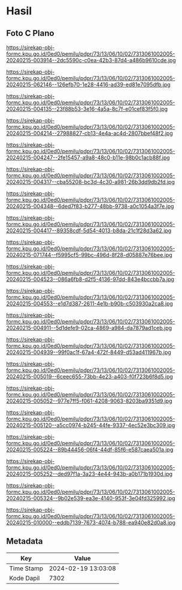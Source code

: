 # Hasil

## Foto C Plano

https://sirekap-obj-formc.kpu.go.id/0ed0/pemilu/pdpr/73/13/06/10/02/7313061002005-20240215-003914--2dc5590c-c0ea-42b3-87d4-a486b9610cde.jpg

https://sirekap-obj-formc.kpu.go.id/0ed0/pemilu/pdpr/73/13/06/10/02/7313061002005-20240215-062146--126efb70-1e28-4416-ad39-ed81e7095dfb.jpg

https://sirekap-obj-formc.kpu.go.id/0ed0/pemilu/pdpr/73/13/06/10/02/7313061002005-20240215-004135--23f88b53-3e16-4a5a-8c7f-e01cef83f5f0.jpg

https://sirekap-obj-formc.kpu.go.id/0ed0/pemilu/pdpr/73/13/06/10/02/7313061002005-20240215-004214--27988827-cb13-4e4a-ac4d-2807bbef48f2.jpg

https://sirekap-obj-formc.kpu.go.id/0ed0/pemilu/pdpr/73/13/06/10/02/7313061002005-20240215-004247--2fe15457-a9a8-48c0-b11e-98b0c1acb88f.jpg

https://sirekap-obj-formc.kpu.go.id/0ed0/pemilu/pdpr/73/13/06/10/02/7313061002005-20240215-004317--cba55208-bc3d-4c30-a981-26b3dd9db2fd.jpg

https://sirekap-obj-formc.kpu.go.id/0ed0/pemilu/pdpr/73/13/06/10/02/7313061002005-20240215-004348--6ded7f83-b277-48bb-9738-a0c1054a3f7e.jpg

https://sirekap-obj-formc.kpu.go.id/0ed0/pemilu/pdpr/73/13/06/10/02/7313061002005-20240215-004417--89358cdf-5d54-4013-b8da-21c1f28d3a62.jpg

https://sirekap-obj-formc.kpu.go.id/0ed0/pemilu/pdpr/73/13/06/10/02/7313061002005-20240215-071744--f5995cf5-99bc-496d-8f28-d05887e76bee.jpg

https://sirekap-obj-formc.kpu.go.id/0ed0/pemilu/pdpr/73/13/06/10/02/7313061002005-20240215-004523--086a6fb8-d2f5-4136-97dd-843e4bccbb7a.jpg

https://sirekap-obj-formc.kpu.go.id/0ed0/pemilu/pdpr/73/13/06/10/02/7313061002005-20240215-004553--e1d7d387-2611-4e1b-b90b-c503930a2ca8.jpg

https://sirekap-obj-formc.kpu.go.id/0ed0/pemilu/pdpr/73/13/06/10/02/7313061002005-20240215-004911--5d1defe9-02ca-4869-a984-da7879ad1ceb.jpg

https://sirekap-obj-formc.kpu.go.id/0ed0/pemilu/pdpr/73/13/06/10/02/7313061002005-20240215-004939--99f0ac1f-67a4-472f-8449-d53ad411967b.jpg

https://sirekap-obj-formc.kpu.go.id/0ed0/pemilu/pdpr/73/13/06/10/02/7313061002005-20240215-005019--6ceec655-73bb-4e23-a403-f0f723b6f8d5.jpg

https://sirekap-obj-formc.kpu.go.id/0ed0/pemilu/pdpr/73/13/06/10/02/7313061002005-20240215-005052--977e7ff5-f061-4208-9063-8203ba9351d9.jpg

https://sirekap-obj-formc.kpu.go.id/0ed0/pemilu/pdpr/73/13/06/10/02/7313061002005-20240215-005120--a5cc0974-b245-44fe-9337-4ec52e3bc309.jpg

https://sirekap-obj-formc.kpu.go.id/0ed0/pemilu/pdpr/73/13/06/10/02/7313061002005-20240215-005224--89b44456-06f4-44df-85f6-e587caea501a.jpg

https://sirekap-obj-formc.kpu.go.id/0ed0/pemilu/pdpr/73/13/06/10/02/7313061002005-20240215-005252--ded97f1a-3a23-4e44-943b-a0b171b1930d.jpg

https://sirekap-obj-formc.kpu.go.id/0ed0/pemilu/pdpr/73/13/06/10/02/7313061002005-20240215-005324--9b02e539-ea3e-4140-953f-3e04fd325992.jpg

https://sirekap-obj-formc.kpu.go.id/0ed0/pemilu/pdpr/73/13/06/10/02/7313061002005-20240215-010000--eddb7139-7673-4074-b788-ea940e82d0a8.jpg


## Metadata

| Key        | Value               |
| ---------- | ------------------- |
| Time Stamp | 2024-02-19 13:03:08 |
| Kode Dapil | 7302                |



